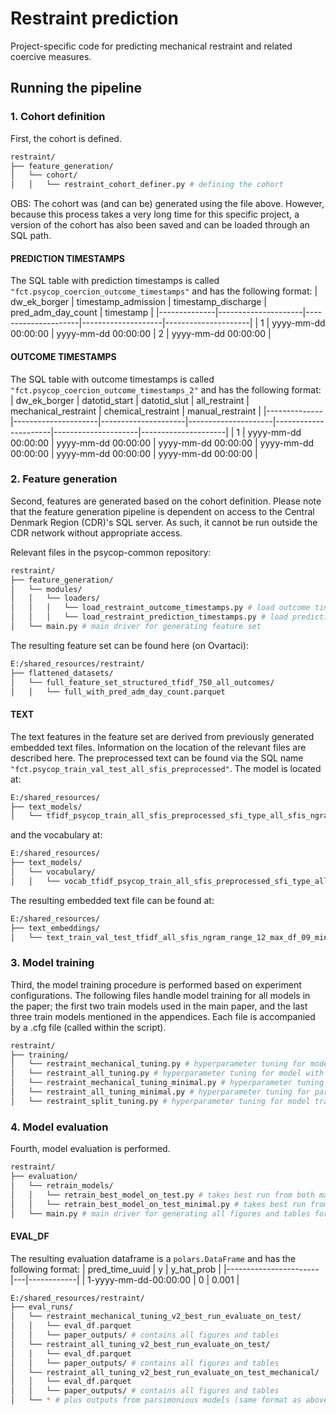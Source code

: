# Restraint prediction
Project-specific code for predicting mechanical restraint and related coercive measures. 

## Running the pipeline

### 1. Cohort definition
First, the cohort is defined. 
```bash
restraint/  
├── feature_generation/ 
│   └── cohort/
│   │   └── restraint_cohort_definer.py # defining the cohort
```

OBS: The cohort was (and can be) generated using the file above. However, because this process takes a very long time for this specific project, a version of the cohort has also been saved and can be loaded through an SQL path. <br />


#### PREDICTION TIMESTAMPS
The SQL table with prediction timestamps is called `"fct.psycop_coercion_outcome_timestamps"` and has the following format:
| dw_ek_borger | timestamp_admission | timestamp_discharge | pred_adm_day_count | timestamp           |
|--------------|---------------------|---------------------|--------------------|---------------------|
| 1            | yyyy-mm-dd 00:00:00 | yyyy-mm-dd 00:00:00 | 2                  | yyyy-mm-dd 00:00:00 |


#### OUTCOME TIMESTAMPS
The SQL table with outcome timestamps is called `"fct.psycop_coercion_outcome_timestamps_2"` and has the following format:
| dw_ek_borger | datotid_start       | datotid_slut        | all_restraint       | mechanical_restraint | chemical_restraint  | manual_restraint    |
|--------------|---------------------|---------------------|---------------------|----------------------|---------------------|---------------------|
| 1            | yyyy-mm-dd 00:00:00 | yyyy-mm-dd 00:00:00 | yyyy-mm-dd 00:00:00 | yyyy-mm-dd 00:00:00  | yyyy-mm-dd 00:00:00 | yyyy-mm-dd 00:00:00 |


### 2. Feature generation
Second, features are generated based on the cohort definition. Please note that the feature generation pipeline is dependent on access to the Central Denmark Region (CDR)'s SQL server. As such, it cannot be run outside the CDR network without appropriate access.

Relevant files in the psycop-common repository: 
```bash
restraint/  
├── feature_generation/ 
│   └── modules/
│   │   └── loaders/
│   │   │   └── load_restraint_outcome_timestamps.py # load outcome timestamps (without generating features)
│   │   │   └── load_restraint_prediction_timestamps.py # load prediction timestamps (without generating features)
│   └── main.py # main driver for generating feature set
```

The resulting feature set can be found here (on Ovartaci): 
```bash
E:/shared_resources/restraint/  
├── flattened_datasets/ 
│   └── full_feature_set_structured_tfidf_750_all_outcomes/
│   │   └── full_with_pred_adm_day_count.parquet
```

#### TEXT
The text features in the feature set are derived from previously generated embedded text files. Information on the location of the relevant files are described here. 
The preprocessed text can be found via the SQL name `"fct.psycop_train_val_test_all_sfis_preprocessed"`. The model is located at:
```bash
E:/shared_resources/
├── text_models/ 
│   └── tfidf_psycop_train_all_sfis_preprocessed_sfi_type_all_sfis_ngram_range_12_max_df_09_min_df_2_max_features_750.pkl
```
and the vocabulary at:
```bash
E:/shared_resources/
├── text_models/ 
│   └── vocabulary/
│   │   └── vocab_tfidf_psycop_train_all_sfis_preprocessed_sfi_type_all_sfis_ngram_range_12_max_df_09_min_df_2_max_features_750.parquet
```

The resulting embedded text file can be found at:
```bash
E:/shared_resources/
├── text_embeddings/ 
│   └── text_train_val_test_tfidf_all_sfis_ngram_range_12_max_df_09_min_df_2_max_features_750.parquet
```


### 3. Model training
Third, the model training procedure is performed based on experiment configurations. The following files handle model training for all models in the paper; the first two train models used in the main paper, and the last three train models mentioned in the appendices. Each file is accompanied by a .cfg file (called within the script). 

```bash
restraint/ 
├── training/
│   └── restraint_mechanical_tuning.py # hyperparameter tuning for model with mechanical restraint as outcome - MAIN PAPER (experiment_name="restraint_mechanical_tuning_v2")
│   └── restraint_all_tuning.py # hyperparameter tuning for model with any restraint as outcome - MAIN PAPER (experiment_name="restraint_all_tuning_v2")
│   └── restraint_mechanical_tuning_minimal.py # hyperparameter tuning for parsimonious model (i.e., minimal feature set) - APPENDIX (experiment_name="restraint_mechanical_tuning_minimal_v2")
│   └── restraint_all_tuning_minimal.py # hyperparameter tuning for parsimonious model (i.e., minimal feature set) - APPENDIX (experiment_name="restraint_all_tuning_minimal_v2")
│   └── restraint_split_tuning.py # hyperparameter tuning for model trained on any restraint, validated on mechanical restraint in oof - APPENDIX (experiment_name="restraint_split_tuning_v2")
```


### 4. Model evaluation
Fourth, model evaluation is performed.
```bash
restraint/
├── evaluation/
│   └── retrain_models/
│   │   └── retrain_best_model_on_test.py # takes best run from both main models and trains model on train+val and evaluates on test set, and also retrains a model on any restraint and evaluates on mechanical restraint
│   │   └── retrain_best_model_on_test_minimal.py # takes best run from both parsimonious models and trains model on train+val and evaluates on test set
│   └── main.py # main driver for generating all figures and tables for the paper and appendix
```

#### EVAL_DF
The resulting evaluation dataframe is a `polars.DataFrame` and has the following format:
| pred_time_uuid        | y | y_hat_prob |
|-----------------------|---|------------|
| 1-yyyy-mm-dd-00:00:00 | 0 | 0.001      |


```bash
E:/shared_resources/restraint/
├── eval_runs/
│   └── restraint_mechanical_tuning_v2_best_run_evaluate_on_test/
│   │   └── eval_df.parquet
│   │   └── paper_outputs/ # contains all figures and tables
│   └── restraint_all_tuning_v2_best_run_evaluate_on_test/
│   │   └── eval_df.parquet
│   │   └── paper_outputs/ # contains all figures and tables
│   └── restraint_all_tuning_v2_best_run_evaluate_on_test_mechanical/
│   │   └── eval_df.parquet
│   │   └── paper_outputs/ # contains all figures and tables
│   └── * # plus outputs from parsimonious models (same format as above)
```
